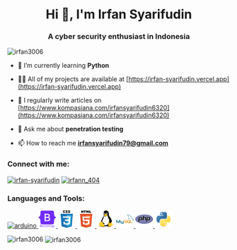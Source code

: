 <h1 align="center">Hi 👋, I'm Irfan Syarifudin</h1>
<h3 align="center">A cyber security enthusiast in Indonesia</h3>

<p align="left"> <img src="https://komarev.com/ghpvc/?username=irfan3006&label=Profile%20Views&color=e100ff&style=plastic" alt="irfan3006" /> </p>

- 🌱 I’m currently learning **Python**

- 👨‍💻 All of my projects are available at [https://irfan-syarifudin.vercel.app](https://irfan-syarifudin.vercel.app)

- 📝 I regularly write articles on [https://www.kompasiana.com/irfansyarifudin6320](https://www.kompasiana.com/irfansyarifudin6320)

- 💬 Ask me about **penetration testing**

- 📫 How to reach me **irfansyarifudin79@gmail.com**

<h3 align="left">Connect with me:</h3>
<p align="left">
<a href="https://linkedin.com/in/irfan-syarifudin" target="blank"><img align="center" src="https://raw.githubusercontent.com/rahuldkjain/github-profile-readme-generator/master/src/images/icons/Social/linked-in-alt.svg" alt="irfan-syarifudin" height="30" width="40" /></a>
<a href="https://instagram.com/irfann_404" target="blank"><img align="center" src="https://raw.githubusercontent.com/rahuldkjain/github-profile-readme-generator/master/src/images/icons/Social/instagram.svg" alt="irfann_404" height="30" width="40" /></a>
</p>

<h3 align="left">Languages and Tools:</h3>
<p align="left"> <a href="https://www.arduino.cc/" target="_blank" rel="noreferrer"> <img src="https://cdn.worldvectorlogo.com/logos/arduino-1.svg" alt="arduino" width="40" height="40"/> </a> <a href="https://getbootstrap.com" target="_blank" rel="noreferrer"> <img src="https://raw.githubusercontent.com/devicons/devicon/master/icons/bootstrap/bootstrap-plain-wordmark.svg" alt="bootstrap" width="40" height="40"/> </a> <a href="https://www.w3schools.com/css/" target="_blank" rel="noreferrer"> <img src="https://raw.githubusercontent.com/devicons/devicon/master/icons/css3/css3-original-wordmark.svg" alt="css3" width="40" height="40"/> </a> <a href="https://www.w3.org/html/" target="_blank" rel="noreferrer"> <img src="https://raw.githubusercontent.com/devicons/devicon/master/icons/html5/html5-original-wordmark.svg" alt="html5" width="40" height="40"/> </a> <a href="https://www.linux.org/" target="_blank" rel="noreferrer"> <img src="https://raw.githubusercontent.com/devicons/devicon/master/icons/linux/linux-original.svg" alt="linux" width="40" height="40"/> </a> <a href="https://www.mysql.com/" target="_blank" rel="noreferrer"> <img src="https://raw.githubusercontent.com/devicons/devicon/master/icons/mysql/mysql-original-wordmark.svg" alt="mysql" width="40" height="40"/> </a> <a href="https://www.php.net" target="_blank" rel="noreferrer"> <img src="https://raw.githubusercontent.com/devicons/devicon/master/icons/php/php-original.svg" alt="php" width="40" height="40"/> </a> <a href="https://www.python.org" target="_blank" rel="noreferrer"> <img src="https://raw.githubusercontent.com/devicons/devicon/master/icons/python/python-original.svg" alt="python" width="40" height="40"/> </a> </p>

<p><img align="left" src="https://github-readme-stats.vercel.app/api/top-langs?username=irfan3006&show_icons=true&title_color=ffffff&text_color=ffffff&bg_color=0d1117&locale=en&layout=compact" alt="irfan3006" /></p>

<p>&nbsp;<img align="center" src="https://github-readme-stats.vercel.app/api?username=irfan3006&show_icons=true&theme=tokyonight&title_color=ffffff&text_color=ffffff&bg_color=0d1117&locale=en" alt="irfan3006" /></p>
